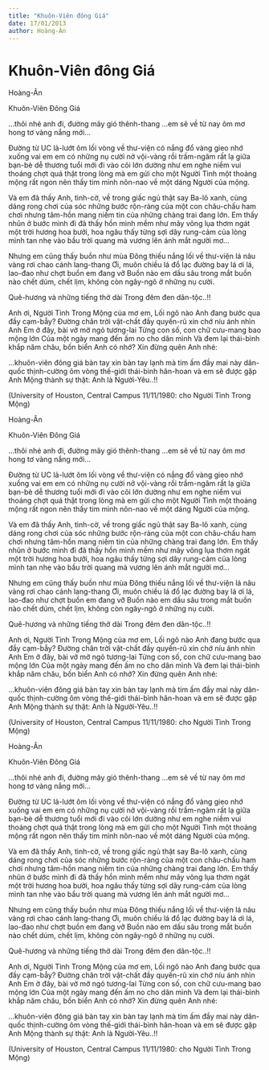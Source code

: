 ```yaml
---
title: "Khuôn-Viên đông Giá"
date: 17/01/2013
author: Hoàng-Ân
---
```


# Khuôn-Viên đông Giá

Hoàng-Ân

Khuôn-Viên Đông Giá

...thôi nhé anh đi, đường mây gió thênh-thang
...em sẽ về từ nay ôm mơ hong tơ vàng nắng mới...


Đường từ UC lả-lướt ôm lối vòng về thư-viện
có nắng đổ vàng gieo nhớ xuống vai em
em có những nụ cười nở vội-vàng rồi trầm-ngâm rất lạ
giữa bạn-bè dễ thương tuổi mới đi vào cõi lớn
dường như em nghe niềm vui thoáng chợt quá thật trong lòng
mà em gửi cho một Người Tình một thoảng mộng rất ngon
nên thấy tim mình nôn-nao về một dáng Người của mộng.

Và em đã thấy Anh, tình-cờ, về trong giấc ngủ thật say
Ba-lô xanh, cùng dáng rong chơi của sóc
những bước rộn-ràng của một con châu-chấu ham chơi
nhưng tâm-hồn mang niềm tin của những chàng trai đang lớn.
Em thấy nhũn ở bước mình đi
đã thấy hồn mình mềm như mây võng lụa
thơm ngát một trời hương hoa bưởi, hoa ngâu
thấy từng sợi dây rung-cảm của lòng mình
tan nhẹ vào bầu trời quang mà vương lên ánh mắt người mơ...

Nhưng em cũng thấy buồn như mùa Đông thiếu nắng
lối về thư-viện lá nâu vàng rơi chao cánh lang-thang
Ơi, muôn chiều lá đổ lạc đường bay
lá ơi lá, lao-đao như chợt buồn em đang vỡ
Buồn nào em dấu sâu trong mắt
buồn nào chết dúm, chết lịm, không còn ngây-ngô ở những nụ cười.

Quê-hương và những tiếng thở dài
Trong đêm đen dân-tộc..!!

Anh ơi, Người Tình Trong Mộng của mơ em,
Lối ngõ nào Anh đang bước qua đầy cạm-bẫy?
Đường chân trời vật-chất đầy quyến-rũ  xin chớ níu ánh nhìn Anh
Em ở đây, bài vở mở ngỏ tương-lai
Từng con  số, con chữ  cưu-mang bao mộng lớn
Của một ngày mang đến ấm no cho dân mình
Và đem lại thái-bình khắp năm châu, bốn biển
Anh có nhớ?  Xin đừng quên Anh nhé:

...khuôn-viên đông giá bàn tay
xin bàn tay lạnh mà tim ấm đầy
mai này dân-quốc thịnh-cường
ôm vòng thế-giới thái-bình hân-hoan
và em  sẽ được gặp  Anh
Mộng thành sự thật:
Anh là Người-Yêu..!!


(University of Houston, Central Campus
 11/11/1980: cho Người Tình Trong Mộng)

Hoàng-Ân

Khuôn-Viên Đông Giá

...thôi nhé anh đi, đường mây gió thênh-thang
...em sẽ về từ nay ôm mơ hong tơ vàng nắng mới...


Đường từ UC lả-lướt ôm lối vòng về thư-viện
có nắng đổ vàng gieo nhớ xuống vai em
em có những nụ cười nở vội-vàng rồi trầm-ngâm rất lạ
giữa bạn-bè dễ thương tuổi mới đi vào cõi lớn
dường như em nghe niềm vui thoáng chợt quá thật trong lòng
mà em gửi cho một Người Tình một thoảng mộng rất ngon
nên thấy tim mình nôn-nao về một dáng Người của mộng.

Và em đã thấy Anh, tình-cờ, về trong giấc ngủ thật say
Ba-lô xanh, cùng dáng rong chơi của sóc
những bước rộn-ràng của một con châu-chấu ham chơi
nhưng tâm-hồn mang niềm tin của những chàng trai đang lớn.
Em thấy nhũn ở bước mình đi
đã thấy hồn mình mềm như mây võng lụa
thơm ngát một trời hương hoa bưởi, hoa ngâu
thấy từng sợi dây rung-cảm của lòng mình
tan nhẹ vào bầu trời quang mà vương lên ánh mắt người mơ...

Nhưng em cũng thấy buồn như mùa Đông thiếu nắng
lối về thư-viện lá nâu vàng rơi chao cánh lang-thang
Ơi, muôn chiều lá đổ lạc đường bay
lá ơi lá, lao-đao như chợt buồn em đang vỡ
Buồn nào em dấu sâu trong mắt
buồn nào chết dúm, chết lịm, không còn ngây-ngô ở những nụ cười.

Quê-hương và những tiếng thở dài
Trong đêm đen dân-tộc..!!

Anh ơi, Người Tình Trong Mộng của mơ em,
Lối ngõ nào Anh đang bước qua đầy cạm-bẫy?
Đường chân trời vật-chất đầy quyến-rũ  xin chớ níu ánh nhìn Anh
Em ở đây, bài vở mở ngỏ tương-lai
Từng con  số, con chữ  cưu-mang bao mộng lớn
Của một ngày mang đến ấm no cho dân mình
Và đem lại thái-bình khắp năm châu, bốn biển
Anh có nhớ?  Xin đừng quên Anh nhé:

...khuôn-viên đông giá bàn tay
xin bàn tay lạnh mà tim ấm đầy
mai này dân-quốc thịnh-cường
ôm vòng thế-giới thái-bình hân-hoan
và em  sẽ được gặp  Anh
Mộng thành sự thật:
Anh là Người-Yêu..!!


(University of Houston, Central Campus
 11/11/1980: cho Người Tình Trong Mộng)

Hoàng-Ân

Khuôn-Viên Đông Giá

...thôi nhé anh đi, đường mây gió thênh-thang
...em sẽ về từ nay ôm mơ hong tơ vàng nắng mới...


Đường từ UC lả-lướt ôm lối vòng về thư-viện
có nắng đổ vàng gieo nhớ xuống vai em
em có những nụ cười nở vội-vàng rồi trầm-ngâm rất lạ
giữa bạn-bè dễ thương tuổi mới đi vào cõi lớn
dường như em nghe niềm vui thoáng chợt quá thật trong lòng
mà em gửi cho một Người Tình một thoảng mộng rất ngon
nên thấy tim mình nôn-nao về một dáng Người của mộng.

Và em đã thấy Anh, tình-cờ, về trong giấc ngủ thật say
Ba-lô xanh, cùng dáng rong chơi của sóc
những bước rộn-ràng của một con châu-chấu ham chơi
nhưng tâm-hồn mang niềm tin của những chàng trai đang lớn.
Em thấy nhũn ở bước mình đi
đã thấy hồn mình mềm như mây võng lụa
thơm ngát một trời hương hoa bưởi, hoa ngâu
thấy từng sợi dây rung-cảm của lòng mình
tan nhẹ vào bầu trời quang mà vương lên ánh mắt người mơ...

Nhưng em cũng thấy buồn như mùa Đông thiếu nắng
lối về thư-viện lá nâu vàng rơi chao cánh lang-thang
Ơi, muôn chiều lá đổ lạc đường bay
lá ơi lá, lao-đao như chợt buồn em đang vỡ
Buồn nào em dấu sâu trong mắt
buồn nào chết dúm, chết lịm, không còn ngây-ngô ở những nụ cười.

Quê-hương và những tiếng thở dài
Trong đêm đen dân-tộc..!!

Anh ơi, Người Tình Trong Mộng của mơ em,
Lối ngõ nào Anh đang bước qua đầy cạm-bẫy?
Đường chân trời vật-chất đầy quyến-rũ  xin chớ níu ánh nhìn Anh
Em ở đây, bài vở mở ngỏ tương-lai
Từng con  số, con chữ  cưu-mang bao mộng lớn
Của một ngày mang đến ấm no cho dân mình
Và đem lại thái-bình khắp năm châu, bốn biển
Anh có nhớ?  Xin đừng quên Anh nhé:

...khuôn-viên đông giá bàn tay
xin bàn tay lạnh mà tim ấm đầy
mai này dân-quốc thịnh-cường
ôm vòng thế-giới thái-bình hân-hoan
và em  sẽ được gặp  Anh
Mộng thành sự thật:
Anh là Người-Yêu..!!


(University of Houston, Central Campus
 11/11/1980: cho Người Tình Trong Mộng)
